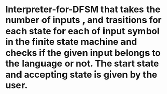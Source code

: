 # Interpreter-for-DFSM that takes the number of inputs , and trasitions for each state for  each of input symbol  in the finite state machine and checks if the given input belongs to the language or not. The start state and accepting state is given by the user.  
